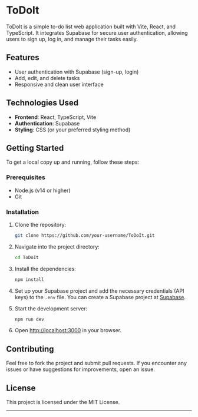 # ToDoIt

ToDoIt is a simple to-do list web application built with Vite, React, and TypeScript. It integrates Supabase for secure user authentication, allowing users to sign up, log in, and manage their tasks easily.

## Features

- User authentication with Supabase (sign-up, login)
- Add, edit, and delete tasks
- Responsive and clean user interface

## Technologies Used

- **Frontend**: React, TypeScript, Vite
- **Authentication**: Supabase
- **Styling**: CSS (or your preferred styling method)

## Getting Started

To get a local copy up and running, follow these steps:

### Prerequisites

- Node.js (v14 or higher)
- Git

### Installation

1. Clone the repository:
   ```bash
   git clone https://github.com/your-username/ToDoIt.git
   ```

2. Navigate into the project directory:
   ```bash
   cd ToDoIt
   ```

3. Install the dependencies:
   ```bash
   npm install
   ```

4. Set up your Supabase project and add the necessary credentials (API keys) to the `.env` file. You can create a Supabase project at [Supabase](https://supabase.io/).

5. Start the development server:
   ```bash
   npm run dev
   ```

6. Open [http://localhost:3000](http://localhost:5173) in your browser.

## Contributing

Feel free to fork the project and submit pull requests. If you encounter any issues or have suggestions for improvements, open an issue.

## License

This project is licensed under the MIT License.

---
